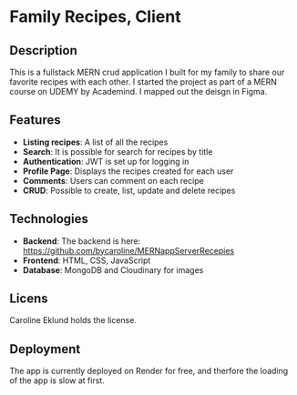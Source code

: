# Family Recipes, Client

## Description
This is a fullstack MERN crud application I built for my family to share our favorite recipes with each other.
I started the project as part of a MERN course on UDEMY by Academind. I mapped out the deisgn in Figma. 

## Features
- **Listing recipes**: A list of all the recipes  
- **Search**: It is possible for search for recipes by title 
- **Authentication**: JWT is set up for logging in
- **Profile Page**: Displays the recipes created for each user
- **Comments**: Users can comment on each recipe
- **CRUD**: Possible to create, list, update and delete recipes

## Technologies
- **Backend**: The backend is here: https://github.com/bycaroline/MERNappServerRecepies
- **Frontend**: HTML, CSS, JavaScript
- **Database**: MongoDB and Cloudinary for images

## Licens
Caroline Eklund holds the license. 

## Deployment
The app is currently deployed on Render for free, and therfore the loading of the app is slow at first.  

